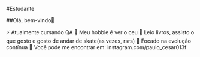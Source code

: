 #Estudante 

##Olá, bem-vindo👋

⚡ Atualmente cursando QA 
🔭 Meu hobbie é ver o ceu
💬 Leio livros, assisto o que gosto e gosto de andar de skate(as vezes, rsrs)
🎯 Focado na evolução contínua
👀 Você pode me encontrar em: instagram.com/paulo_cesar013f
